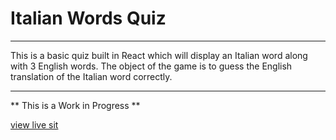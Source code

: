 # Italian Words Quiz
---

This is a basic quiz built in React which will display an Italian word along with 3 English words.
The object of the game is to guess the English translation of the Italian word correctly.

---


** This is a Work in Progress **

[view live sit](https://rossgoodliffe.github.io/italian-quiz)

